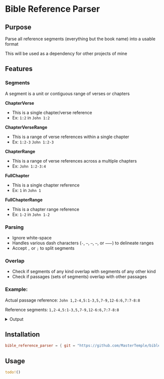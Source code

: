 # Bible Reference Parser

## Purpose

Parse all reference segments (everything but the book name) into a usable format

This will be used as a dependency for other projects of mine

## Features

### Segments

A segment is a unit or contiguous range of verses or chapters

**ChapterVerse**
- This is a single chapter/verse reference
- Ex: `1:2` in `John 1:2`

**ChapterVerseRange**
- This is a range of verse references within a single chapter
- Ex: `1:2-3` `John 1:2-3`

**ChapterRange**
- This is a range of verse references across a multiple chapters
- Ex: `John 1:2-3:4`

**FullChapter**
- This is a single chapter reference
- Ex: `1` in `John 1`

**FullChapterRange**
- This is a chapter range reference
- Ex: `1-2` in `John 1-2`

### Parsing

- Ignore white-space
- Handles various dash characters (`-`, `–`, `—`, `—`, or `⸺`) to delineate ranges
- Accept `,` or `;` to split segments

### Overlap

- Check if segments of any kind overlap with segments of any other kind
- Check if passages (sets of segments) overlap with other passages

### Example:

Actual passage reference:
`John 1,2-4,5:1-3,5,7-9,12-6:6,7:7-8:8`

Reference segments:
`1,2-4,5:1-3,5,7-9,12-6:6,7:7-8:8`

<details>

<summary>Output</summary>

```ron
PassageSegments(
    [
        FullChapter(
            FullChapter {
                chapter: 1,
            },
        ),
        FullChapterRange(
            FullChapterRange(
                RangePair {
                    start: FullChapter {
                        chapter: 2,
                    },
                    end: FullChapter {
                        chapter: 4,
                    },
                },
            ),
        ),
        ChapterVerseRange(
            ChapterVerseRange {
                chapter: 5,
                verses: RangePair {
                    start: 1,
                    end: 3,
                },
            },
        ),
        ChapterVerse(
            ChapterVerse {
                chapter: 5,
                verse: 5,
            },
        ),
        ChapterVerseRange(
            ChapterVerseRange {
                chapter: 5,
                verses: RangePair {
                    start: 7,
                    end: 9,
                },
            },
        ),
        ChapterRange(
            ChapterRange(
                RangePair {
                    start: ChapterVerse {
                        chapter: 5,
                        verse: 12,
                    },
                    end: ChapterVerse {
                        chapter: 6,
                        verse: 6,
                    },
                },
            ),
        ),
        ChapterRange(
            ChapterRange(
                RangePair {
                    start: ChapterVerse {
                        chapter: 7,
                        verse: 7,
                    },
                    end: ChapterVerse {
                        chapter: 8,
                        verse: 8,
                    },
                },
            ),
        ),
    ],
),
```

</details>

## Installation

```toml
bible_reference_parser = { git = "https://github.com/MasterTemple/bible_reference_parser.git" }
```

## Usage

```rust
todo!()
```
